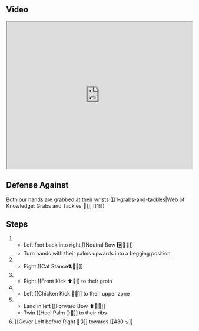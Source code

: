 ## Video

<iframe src="https://www.youtube.com/embed/3Are4eApYS4?start=531" width="100%" height="400"></iframe>

## Defense Against

Both our hands are grabbed at their wrists ([[1-grabs-and-tackles|Web of Knowledge: Grabs and Tackles 🤝]], [[1]])

## Steps

1. - Left foot back into right [[Neutral Bow 0️⃣🧍‍♂️]]
   - Turn hands with their palms upwards into a begging position
2. - Right [[Cat Stance🐈🧍‍♂️]]
3. - Right [[Front Kick ⬆️🦵]] to their groin
4. - Left [[Chicken Kick 🐔🦵]] to their upper zone
5. - Land in left [[Forward Bow ⬆️🧍‍♂️]]
   - Twin [[Heel Palm ✋🌴]] to their ribs
6. [[Cover Left before Right 🦶🔃]] towards [[430 ↘️]]
